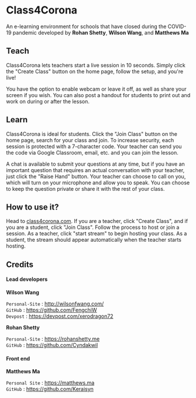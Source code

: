 # Class4Corona

An e-learning environment for schools that have closed during the COVID-19 pandemic developed by **Rohan Shetty**, **Wilson Wang**, and **Matthews Ma**

## Teach

Class4Corona lets teachers start a live session in 10 seconds. Simply click the "Create Class" button on the home page, follow the setup, and you're live!

You have the option to enable webcam or leave it off, as well as share your screen if you wish. You can also post a handout for students to print out and work on during or after the lesson.

## Learn

Class4Corona is ideal for students. Click the "Join Class" button on the home page, search for your class and join.
To increase security, each session is protected with a 7-character code. Your teacher can send you the code via Google Classroom, email, etc. and you can join the lesson.

A chat is available to submit your questions at any time, but if you have an important question that requires an actual conversation with your teacher, just click the "Raise Hand" button. Your teacher can choose to call on you, which will turn on your microphone and allow you to speak. You can choose to keep the question private or share it with the rest of your class.

## How to use it?

Head to [class4corona.com](https://class4corona.com).
If you are a teacher, click "Create Class", and if you are a student, click "Join Class".
Follow the process to host or join a session.
As a teacher, click "start stream" to begin hosting your class. As a student, the stream should appear automatically when the teacher starts hosting.

## Credits

#### Lead developers

**Wilson Wang**

`Personal-Site` : <http://wilsonfwang.com/>  
`GitHub` : <https://github.com/FengchiW>  
`Devpost` : <https://devpost.com/xerodragon72>

**Rohan Shetty**

`Personal-Site` : <https://rohanshetty.me>  
`GitHub` : <https://github.com/Cyndakwil>

#### Front end

**Matthews Ma**

`Personal Site` : <https://matthews.ma>  
`GitHub` : <https://github.com/Keraisyn>

